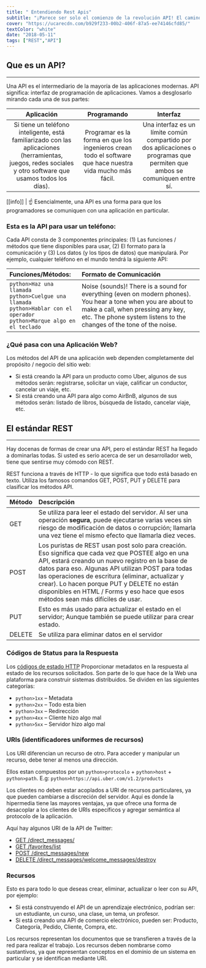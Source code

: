```yaml
---
title: " Entendiendo Rest Apis"
subtitle: "¡Parece ser solo el comienzo de la revolución API! El camino de la humanidad se dirige hacia la arquitectura de la API ... puede aprender cualquier idioma o herramienta, pero esta es una de esas pocas especialidades que le garantizará un trabajo bien pagado durante los próximos 60 años, así que siéntase cómodo con REST Api. :)"
cover: "https://ucarecdn.com/b929f233-00b2-406f-87a5-ee74146cfd85/"
textColor: "white"
date: "2018-05-11"
tags: ["REST","API"]
---
```


## Que es un API?
***

Una API es el intermediario de la mayoría de las aplicaciones modernas. API significa: interfaz de programación de aplicaciones. Vamos a desglosarlo mirando cada una de sus partes:

|**Aplicación**    |**Programando**    |**Interfaz**    |
|:-----------------:|:-----------------:|:---------------:|
Si tiene un teléfono inteligente, está familiarizado con las aplicaciones (herramientas, juegos, redes sociales y otro software que usamos todos los días).    |Programar es la forma en que los ingenieros crean todo el software que hace nuestra vida mucho más fácil.   |Una interfaz es un límite común compartido por dos aplicaciones o programas que permiten que ambos se comuniquen entre sí.

[[info]]
| :point_up: Esencialmente, una API es una forma para que los programadores se comuniquen con una aplicación en particular.

### Esta es la API para usar un teléfono:

Cada API consta de 3 componentes principales: (1) Las funciones / métodos que tiene disponibles para usar, (2) El formato para la comunicación y (3) Los datos (y los tipos de datos) que manipulará. Por ejemplo, cualquier teléfono en el mundo tendrá la siguiente API:

|**Funciones/Métodos:**   |**Formato de Comunicación**   |
|:------------------------|:--------------------------|
|`python>Haz una llamada`<br>`python>Cuelgue una llamada`<br>`python>Hablar con el operador`<br>`python>Marque algo en el teclado`    |Noise (sounds)!  There is a sound for everything (even on modern phones).  You hear a tone when you are about to make a call, when pressing any key, etc.  The phone system listens to the changes of the tone of the noise.     |

### ¿Qué pasa con una Aplicación Web?

Los métodos del API de una aplicación web dependen completamente del propósito / negocio del sitio web:

+ Si está creando la API para un producto como Uber, algunos de sus métodos serán: registrarse, solicitar un viaje, calificar un conductor, cancelar un viaje, etc.
+ Si está creando una API para algo como AirBnB, algunos de sus métodos serán: listado de libros, búsqueda de listado, cancelar viaje, etc.

## El estándar REST
***

Hay docenas de formas de crear una API, pero el estándar REST ha llegado a dominarlas todas. Si usted es serio acerca de ser un desarrollador web, tiene que sentirse muy cómodo con REST.

REST funciona a través de HTTP - lo que significa que todo está basado en texto. Utiliza los famosos comandos GET, POST, PUT y DELETE para clasificar los métodos API.

|**Método**    |**Descripción**    |
|:-------------|:--------------|
|GET          |Se utiliza para leer el estado del servidor. Al ser una operación **segura**, puede ejecutarse varias veces sin riesgo de modificación de datos o corrupción; llamarla una vez tiene el mismo efecto que llamarla diez veces.    |
|POST        |Los puristas de REST usan post solo para creación. Eso significa que cada vez que POSTEE algo en una API, estará creando un nuevo registro en la base de datos para eso. Algunas API utilizan POST para todas las operaciones de escritura (eliminar, actualizar y crear). Lo hacen porque PUT y DELETE no están disponibles en HTML / Forms y eso hace que esos métodos sean más difíciles de usar.      |
|PUT      |Esto es más usado para actualizar el estado en el servidor; Aunque también se puede utilizar para crear estado.     |
|DELETE     |Se utiliza para eliminar datos en el servidor     |


### Códigos de Status para la Respuesta

Los [códigos de estado HTTP](https://www.w3.org/Protocols/rfc2616/rfc2616-sec10.html) Proporcionar metadatos en la respuesta al estado de los recursos solicitados. Son parte de lo que hace de la Web una plataforma para construir sistemas distribuidos. Se dividen en las siguientes categorías:

+ `python>1xx` – Metadata
+ `python>2xx` – Todo esta bien
+ `python>3xx` – Redirección
+ `python>4xx` – Cliente hizo algo mal
+ `python>5xx` – Servidor hizo algo mal

### URIs (identificadores uniformes de recursos)

Los URI diferencian un recurso de otro. Para acceder y manipular un recurso, debe tener al menos una dirección.

Ellos estan compuestos por un `python>protocolo` + `python>host` + `python>path`.
E.g: `python>https://api.uber.com/v1.2/products`

Los clientes no deben estar acoplados a URI de recursos particulares, ya que pueden cambiarse a discreción del servidor. Aquí es donde la hipermedia tiene las mayores ventajas, ya que ofrece una forma de desacoplar a los clientes de URIs específicos y agregar semántica al protocolo de la aplicación.

Aquí hay algunos URI de la API de Twitter:

+ [GET /direct_messages/](https://developer.twitter.com/en/docs/direct-messages/sending-and-receiving/api-reference/get-sent-message)
+ [GET /favorites/list](https://developer.twitter.com/en/docs/tweets/post-and-engage/api-reference/get-favorites-list)
+ [POST /direct_messages/new](https://developer.twitter.com/en/docs/api-reference-index)
+ [DELETE /direct_messages/welcome_messages/destroy](https://developer.twitter.com/rest/reference/del/direct_messages/welcome_messages/destroy)

### Recursos

Esto es para todo lo que deseas crear, eliminar, actualizar o leer con su API, por ejemplo:

+ Si está construyendo el API de un aprendizaje electrónico, podrían ser: un estudiante, un curso, una clase, un tema, un profesor.
+ Si está creando una API de comercio electrónico, pueden ser: Producto, Categoría, Pedido, Cliente, Compra, etc.
  
Los recursos representan los documentos que se transfieren a través de la red para realizar el trabajo. Los recursos deben nombrarse como sustantivos, ya que representan conceptos en el dominio de un sistema en particular y se identifican mediante URI.






